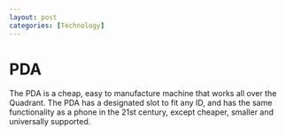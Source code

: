 ```yaml
---
layout: post
categories: [Technology]
---
```


# PDA

The PDA is a cheap, easy to manufacture machine that works all over the Quadrant. The PDA has a designated slot to fit any ID, and has the same functionality as a phone in the 21st century, except cheaper, smaller and universally supported.
